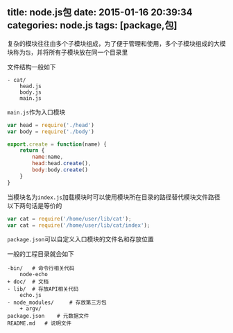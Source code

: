 title: node.js包
date: 2015-01-16 20:39:34
categories: node.js
tags: [package,包]
---
复杂的模块往往由多个子模块组成，为了便于管理和使用，多个子模块组成的大模块称为`包`，并将所有子模块放在同一个目录里
<!--more-->
文件结构一般如下
```
- cat/
	head.js
	body.js
	main.js
```
`main.js`作为入口模块
```js
var head = require('./head')
var body = require('./body')

export.create = function(name) {
	return {
		name:name,
		head:head.create(),
		body:body.create()
	}
}
```
当模块名为`index.js`加载模块时可以使用模块所在目录的路径替代模块文件路径
以下两句话是等价的
```js
var cat = require('/home/user/lib/cat');
var cat = require('/home/user/lib/cat/index');
```
`package.json`可以自定义入口模块的文件名和存放位置

一般的工程目录就会如下
```
-bin/	# 命令行相关代码
	node-echo
+ doc/	# 文档
- lib/	# 存放API相关代码
	echo.js
- node_modules/ 	# 存放第三方包
	+ argv/
package.json 	# 元数据文件
README.md 	# 说明文件
```
